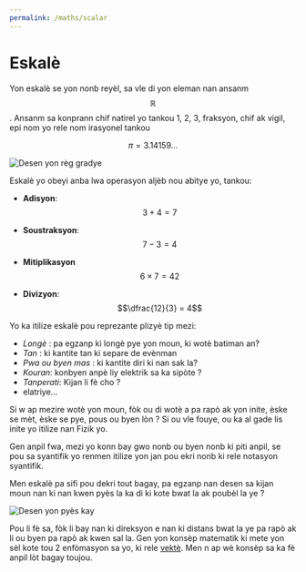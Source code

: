 ```yaml
---
permalink: /maths/scalar
---
```


# Eskalè

Yon eskalè se yon nonb reyèl, sa vle di yon eleman nan ansanm $$\mathbb{R}$$. Ansanm sa konprann chif natirel yo tankou 1, 2, 3, fraksyon, chif ak vigil, epi nom yo rele nom irasyonel tankou

$$ \pi=3.14159... $$

![Desen yon règ gradye](/assets/scalar/scalaire.png)

Eskalè yo obeyi anba lwa operasyon aljèb nou abitye yo, tankou:

- **Adisyon**:    $$3 + 4 = 7$$

- **Soustraksyon**: $$7 - 3 = 4$$

- **Mitiplikasyon** $$6 \times 7 = 42$$

- **Divizyon**: $$\dfrac{12}{3} = 4$$

Yo ka itilize eskalè pou reprezante plizyè tip mezi:

- *Longè* : pa egzanp ki longè pye yon moun, ki wotè batiman an?
- *Tan* : ki kantite tan ki separe de evènman
- *Pwa ou byen mas* : ki kantite diri ki nan sak la?
- *Kouran*: konbyen anpè liy elektrik sa ka sipòte ?
- *Tanperati*: Kijan li fè cho ?
- elatriye… 

Si w ap mezire wotè yon moun, fòk ou di wotè a pa rapò ak yon inite, èske se mèt, èske se pye, pous ou byen lòn ? Si ou vle fouye, ou ka al gade lis inite yo itilize nan Fizik yo.

Gen anpil fwa, mezi yo konn bay gwo nonb ou byen nonb ki piti anpil, se pou sa syantifik yo renmen itilize yon jan pou ekri nonb ki rele notasyon syantifik.

Men eskalè pa sifi pou dekri tout bagay, pa egzanp nan desen sa kijan moun nan ki nan kwen pyès la ka di ki kote bwat la ak poubèl la ye ?

![Desen yon pyès kay](/assets/scalar/bezwen_vektè.png)

Pou li fè sa, fòk li bay nan ki direksyon e nan ki distans bwat la ye pa rapò ak li ou byen pa rapò ak kwen sal la. Gen yon konsèp matematik ki mete yon sèl kote tou 2 enfòmasyon sa yo, ki rele [vektè](/fizikkreyol/maths/vector). Men n ap wè konsèp sa ka fè anpil lòt bagay toujou.